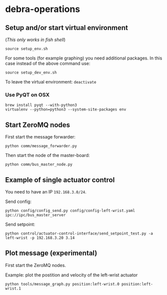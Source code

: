 # debra-operations

## Setup and/or start virtual environment

(_This only works in fish shell_)

```
source setup_env.sh
```

For some tools (for example graphing) you need additional packages. In this case instead of the above command use:
```
source setup_dev_env.sh
```

To leave the virtual environment: `deactivate`


### Use PyQT on OSX
```
brew install pyqt --with-python3
virtualenv --python=python3 --system-site-packages env
```

## Start ZeroMQ nodes

First start the message forwarder:
```
python comm/message_forwarder.py
```

Then start the node of the master-board:
```
python comm/bus_master_node.py
```

## Example of single actuator control
You need to have an IP `192.168.3.0/24`.

Send config:
```
python config/config_send.py config/config-left-wrist.yaml ipc://ipc/bus_master_server
```

Send setpoint:
```
python control/actuator-control-interface/send_setpoint_test.py -a left-wrist -p 192.168.3.20 3.14
```

## Plot message (experimental)

First start the ZeroMQ nodes.

Example: plot the postition and velocity of the left-wrist actuator
```
python tools/message_graph.py position:left-wrist.0 position:left-wrist.1
```
